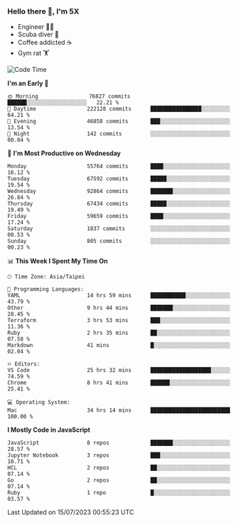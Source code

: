 ### Hello there 👋, I'm 5X

* Engineer 👨‍💻
* Scuba diver 🤿
* Coffee addicted ☕️
* Gym rat 🏋️

<!--START_SECTION:waka-->
![Code Time](http://img.shields.io/badge/Code%20Time-386%20hrs%206%20mins-blue)

**I'm an Early 🐤** 

```text
🌞 Morning                76827 commits       ██████░░░░░░░░░░░░░░░░░░░   22.21 % 
🌆 Daytime                222128 commits      ████████████████░░░░░░░░░   64.21 % 
🌃 Evening                46858 commits       ███░░░░░░░░░░░░░░░░░░░░░░   13.54 % 
🌙 Night                  142 commits         ░░░░░░░░░░░░░░░░░░░░░░░░░   00.04 % 
```
📅 **I'm Most Productive on Wednesday** 

```text
Monday                   55764 commits       ████░░░░░░░░░░░░░░░░░░░░░   16.12 % 
Tuesday                  67592 commits       █████░░░░░░░░░░░░░░░░░░░░   19.54 % 
Wednesday                92864 commits       ███████░░░░░░░░░░░░░░░░░░   26.84 % 
Thursday                 67434 commits       █████░░░░░░░░░░░░░░░░░░░░   19.49 % 
Friday                   59659 commits       ████░░░░░░░░░░░░░░░░░░░░░   17.24 % 
Saturday                 1837 commits        ░░░░░░░░░░░░░░░░░░░░░░░░░   00.53 % 
Sunday                   805 commits         ░░░░░░░░░░░░░░░░░░░░░░░░░   00.23 % 
```


📊 **This Week I Spent My Time On** 

```text
🕑︎ Time Zone: Asia/Taipei

💬 Programming Languages: 
YAML                     14 hrs 59 mins      ███████████░░░░░░░░░░░░░░   43.79 % 
Other                    9 hrs 44 mins       ███████░░░░░░░░░░░░░░░░░░   28.45 % 
Terraform                3 hrs 53 mins       ███░░░░░░░░░░░░░░░░░░░░░░   11.36 % 
Ruby                     2 hrs 35 mins       ██░░░░░░░░░░░░░░░░░░░░░░░   07.58 % 
Markdown                 41 mins             █░░░░░░░░░░░░░░░░░░░░░░░░   02.04 % 

🔥 Editors: 
VS Code                  25 hrs 32 mins      ███████████████████░░░░░░   74.59 % 
Chrome                   8 hrs 41 mins       ██████░░░░░░░░░░░░░░░░░░░   25.41 % 

💻 Operating System: 
Mac                      34 hrs 14 mins      █████████████████████████   100.00 % 
```

**I Mostly Code in JavaScript** 

```text
JavaScript               8 repos             ███████░░░░░░░░░░░░░░░░░░   28.57 % 
Jupyter Notebook         3 repos             ███░░░░░░░░░░░░░░░░░░░░░░   10.71 % 
HCL                      2 repos             ██░░░░░░░░░░░░░░░░░░░░░░░   07.14 % 
Go                       2 repos             ██░░░░░░░░░░░░░░░░░░░░░░░   07.14 % 
Ruby                     1 repo              █░░░░░░░░░░░░░░░░░░░░░░░░   03.57 % 
```




 Last Updated on 15/07/2023 00:55:23 UTC
<!--END_SECTION:waka-->
